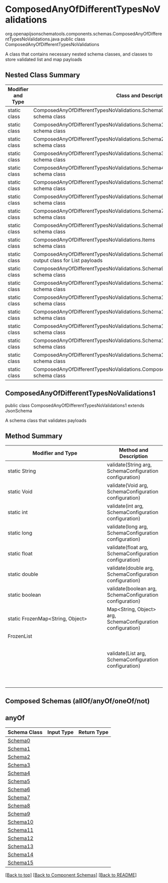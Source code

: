 # ComposedAnyOfDifferentTypesNoValidations
org.openapijsonschematools.components.schemas.ComposedAnyOfDifferentTypesNoValidations.java
public class ComposedAnyOfDifferentTypesNoValidations

A class that contains necessary nested schema classes, and classes to store validated list and map payloads

## Nested Class Summary
| Modifier and Type | Class and Description |
| ----------------- | ---------------------- |
| static class | ComposedAnyOfDifferentTypesNoValidations.Schema0<br> schema class |
| static class | ComposedAnyOfDifferentTypesNoValidations.Schema1<br> schema class |
| static class | ComposedAnyOfDifferentTypesNoValidations.Schema2<br> schema class |
| static class | ComposedAnyOfDifferentTypesNoValidations.Schema3<br> schema class |
| static class | ComposedAnyOfDifferentTypesNoValidations.Schema4<br> schema class |
| static class | ComposedAnyOfDifferentTypesNoValidations.Schema5<br> schema class |
| static class | ComposedAnyOfDifferentTypesNoValidations.Schema6<br> schema class |
| static class | ComposedAnyOfDifferentTypesNoValidations.Schema7<br> schema class |
| static class | ComposedAnyOfDifferentTypesNoValidations.Schema8<br> schema class |
| static class | ComposedAnyOfDifferentTypesNoValidations.Items<br> schema class |
| static class | ComposedAnyOfDifferentTypesNoValidations.Schema9List<br> output class for List payloads |
| static class | ComposedAnyOfDifferentTypesNoValidations.Schema9<br> schema class |
| static class | ComposedAnyOfDifferentTypesNoValidations.Schema10<br> schema class |
| static class | ComposedAnyOfDifferentTypesNoValidations.Schema11<br> schema class |
| static class | ComposedAnyOfDifferentTypesNoValidations.Schema12<br> schema class |
| static class | ComposedAnyOfDifferentTypesNoValidations.Schema13<br> schema class |
| static class | ComposedAnyOfDifferentTypesNoValidations.Schema14<br> schema class |
| static class | ComposedAnyOfDifferentTypesNoValidations.Schema15<br> schema class |
| static class | ComposedAnyOfDifferentTypesNoValidations.ComposedAnyOfDifferentTypesNoValidations1<br> schema class |

## ComposedAnyOfDifferentTypesNoValidations1
public class ComposedAnyOfDifferentTypesNoValidations1
extends JsonSchema

A schema class that validates payloads


## Method Summary
| Modifier and Type | Method and Description |
| ----------------- | ---------------------- |
| static String | validate(String arg, SchemaConfiguration configuration) |
| static Void | validate(Void arg, SchemaConfiguration configuration) |
| static int | validate(int arg, SchemaConfiguration configuration) |
| static long | validate(long arg, SchemaConfiguration configuration) |
| static float | validate(float arg, SchemaConfiguration configuration) |
| static double | validate(double arg, SchemaConfiguration configuration) |
| static boolean | validate(boolean arg, SchemaConfiguration configuration) |
| static FrozenMap<String, Object> | Map<String, Object> arg, SchemaConfiguration configuration) |
| FrozenList<Object> | validate(List<Object> arg, SchemaConfiguration configuration) |

## Composed Schemas (allOf/anyOf/oneOf/not)
## anyOf
Schema Class | Input Type | Return Type
------------ | ---------- | -----------
[Schema0](#) |  | 
[Schema1](#) |  | 
[Schema2](#) |  | 
[Schema3](#) |  | 
[Schema4](#) |  | 
[Schema5](#) |  | 
[Schema6](#) |  | 
[Schema7](#) |  | 
[Schema8](#) |  | 
[Schema9](#) |  | 
[Schema10](#) |  | 
[Schema11](#) |  | 
[Schema12](#) |  | 
[Schema13](#) |  | 
[Schema14](#) |  | 
[Schema15](#) |  | 

















[[Back to top]](#top) [[Back to Component Schemas]](../../../README.md#Component-Schemas) [[Back to README]](../../../README.md)
